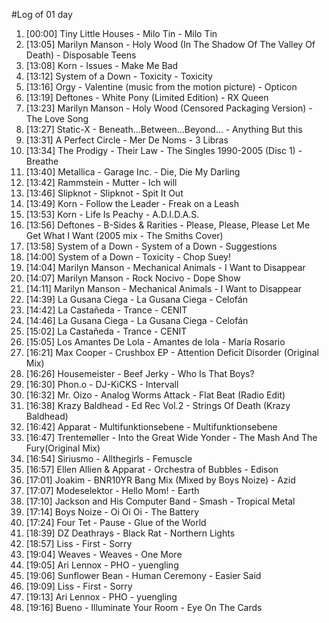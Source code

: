 #Log of 01 day

1. [00:00] Tiny Little Houses - Milo Tin - Milo Tin
1. [13:05] Marilyn Manson - Holy Wood (In The Shadow Of The Valley Of Death) - Disposable Teens
1. [13:08] Korn - Issues - Make Me Bad
1. [13:12] System of a Down - Toxicity - Toxicity
1. [13:16] Orgy - Valentine (music from the motion picture) - Opticon
1. [13:19] Deftones - White Pony (Limited Edition) - RX Queen
1. [13:23] Marilyn Manson - Holy Wood (Censored Packaging Version) - The Love Song
1. [13:27] Static-X - Beneath...Between...Beyond... - Anything But this
1. [13:31] A Perfect Circle - Mer De Noms - 3 Libras
1. [13:34] The Prodigy - Their Law - The Singles 1990-2005 (Disc 1) - Breathe
1. [13:40] Metallica - Garage Inc. - Die, Die My Darling
1. [13:42] Rammstein - Mutter - Ich will
1. [13:46] Slipknot - Slipknot - Spit It Out
1. [13:49] Korn - Follow the Leader - Freak on a Leash
1. [13:53] Korn - Life Is Peachy - A.D.I.D.A.S.
1. [13:56] Deftones - B-Sides & Rarities - Please, Please, Please Let Me Get What I Want (2005 mix - The Smiths Cover)
1. [13:58] System of a Down - System of a Down - Suggestions
1. [14:00] System of a Down - Toxicity - Chop Suey!
1. [14:04] Marilyn Manson - Mechanical Animals - I Want to Disappear
1. [14:07] Marilyn Manson - Rock Nocivo - Dope Show
1. [14:11] Marilyn Manson - Mechanical Animals - I Want to Disappear
1. [14:39] La Gusana Ciega - La Gusana Ciega - Celofán
1. [14:42] La Castañeda - Trance - CENIT
1. [14:46] La Gusana Ciega - La Gusana Ciega - Celofán
1. [15:02] La Castañeda - Trance - CENIT
1. [15:05] Los Amantes De Lola - Amantes de lola - María Rosario
1. [16:21] Max Cooper - Crushbox EP - Attention Deficit Disorder (Original Mix)
1. [16:26] Housemeister - Beef Jerky - Who Is That Boys?
1. [16:30] Phon.o - DJ-KiCKS - Intervall
1. [16:32] Mr. Oizo - Analog Worms Attack - Flat Beat (Radio Edit)
1. [16:38] Krazy Baldhead - Ed Rec Vol.2 - Strings Of Death (Krazy Baldhead)
1. [16:42] Apparat - Multifunktionsebene - Multifunktionsebene
1. [16:47] Trentemøller - Into the Great Wide Yonder - The Mash And The Fury(Original Mix)
1. [16:54] Siriusmo - Allthegirls - Femuscle
1. [16:57] Ellen Allien & Apparat - Orchestra of Bubbles - Edison
1. [17:01] Joakim - BNR10YR Bang Mix (Mixed by Boys Noize) - Azid
1. [17:07] Modeselektor - Hello Mom! - Earth
1. [17:10] Jackson and His Computer Band - Smash - Tropical Metal
1. [17:14] Boys Noize - Oi Oi Oi - The Battery
1. [17:24] Four Tet - Pause - Glue of the World
1. [18:39] DZ Deathrays - Black Rat - Northern Lights
1. [18:57] Liss - First - Sorry
1. [19:04] Weaves - Weaves - One More
1. [19:05] Ari Lennox - PHO - yuengling
1. [19:06] Sunflower Bean - Human Ceremony - Easier Said
1. [19:09] Liss - First - Sorry
1. [19:13] Ari Lennox - PHO - yuengling
1. [19:16] Bueno - Illuminate Your Room - Eye On The Cards
